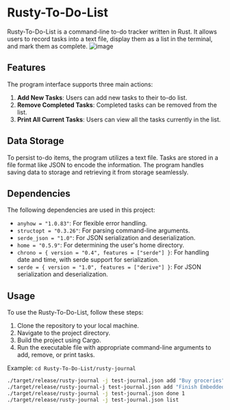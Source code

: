 # Rusty-To-Do-List

Rusty-To-Do-List is a command-line to-do tracker written in Rust. It allows users to record tasks into a text file, display them as a list in the terminal, and mark them as complete.
![image](https://github.com/MoHazem02/Rusty-To-Do-List/assets/66066832/8096f093-1e0a-4a1f-a0b2-2df2259892c9)

## Features

The program interface supports three main actions:

1. **Add New Tasks**: Users can add new tasks to their to-do list.
2. **Remove Completed Tasks**: Completed tasks can be removed from the list.
3. **Print All Current Tasks**: Users can view all the tasks currently in the list.

## Data Storage

To persist to-do items, the program utilizes a text file. Tasks are stored in a file format like JSON to encode the information. The program handles saving data to storage and retrieving it from storage seamlessly.

## Dependencies

The following dependencies are used in this project:

- `anyhow = "1.0.83"`: For flexible error handling.
- `structopt = "0.3.26"`: For parsing command-line arguments.
- `serde_json = "1.0"`: For JSON serialization and deserialization.
- `home = "0.5.9"`: For determining the user's home directory.
- `chrono = { version = "0.4", features = ["serde"] }`: For handling date and time, with serde support for serialization.
- `serde = { version = "1.0", features = ["derive"] }`: For JSON serialization and deserialization.

## Usage

To use the Rusty-To-Do-List, follow these steps:

1. Clone the repository to your local machine.
2. Navigate to the project directory.
3. Build the project using Cargo.
4. Run the executable file with appropriate command-line arguments to add, remove, or print tasks.

Example:
`cd Rusty-To-Do-List/rusty-journal`

```bash
./target/release/rusty-journal -j test-journal.json add "Buy groceries"
./target/release/rusty-journal-j test-journal.json add "Finish Embedded Course"
./target/release/rusty-journal -j test-journal.json done 1
./target/release/rusty-journal -j test-journal.json list
```

